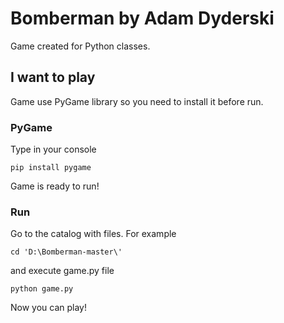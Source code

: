 # Bomberman by Adam Dyderski

Game created for Python classes.

## I want to play 

Game use PyGame library so you need to install it before run.

### PyGame

Type in your console

```
pip install pygame
```

Game is ready to run!

### Run

Go to the catalog with files. For example

```
cd 'D:\Bomberman-master\'
```

and execute game.py file

```
python game.py
```

Now you can play!
